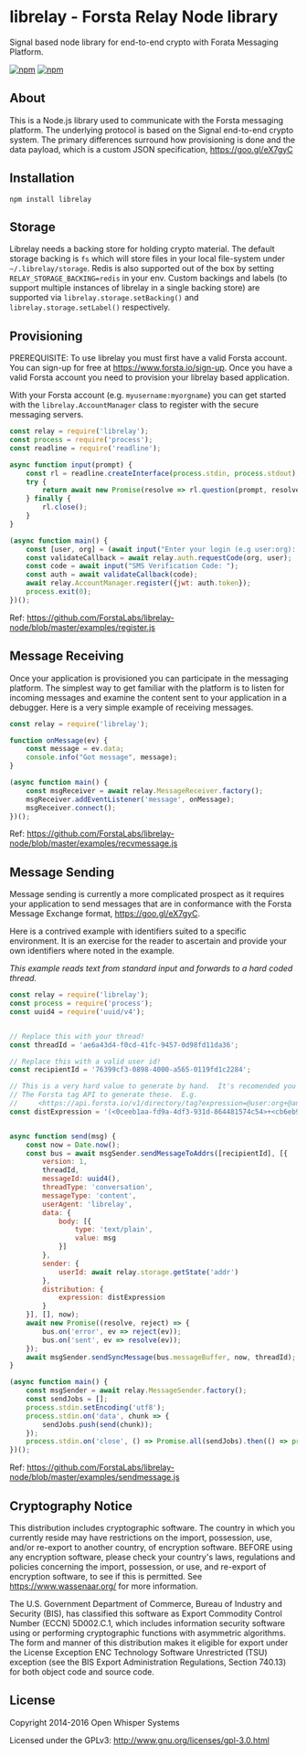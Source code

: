 librelay - Forsta Relay Node library
========
Signal based node library for end-to-end crypto with Forata Messaging Platform.

[![npm](https://img.shields.io/npm/v/librelay.svg)](https://www.npmjs.com/package/librelay)
[![npm](https://img.shields.io/npm/l/librelay.svg)](https://github.com/ForstaLabs/librelay-node)


About
--------
This is a Node.js library used to communicate with the Forsta messaging
platform.  The underlying protocol is based on the Signal end-to-end
crypto system.  The primary differences surround how provisioning is done
and the data payload, which is a custom JSON specification,
<https://goo.gl/eX7gyC>


Installation
--------
    npm install librelay


Storage
--------
Librelay needs a backing store for holding crypto material.  The default
storage backing is `fs` which will store files in your local file-system
under `~/.librelay/storage`.  Redis is also supported out of the box by
setting `RELAY_STORAGE_BACKING=redis` in your env.  Custom backings and labels
(to support multiple instances of librelay in a single backing store) are
supported via `librelay.storage.setBacking()` and `librelay.storage.setLabel()`
respectively.


Provisioning
-------
PREREQUISITE: To use librelay you must first have a valid Forsta account.  You
can sign-up for free at <https://www.forsta.io/sign-up>.  Once you have a valid
Forsta account you need to provision your librelay based application. 

With your Forsta account (e.g. `myusername:myorgname`) you can get started
with the `librelay.AccountManager` class to register with the secure messaging
servers.

```javascript
const relay = require('librelay');
const process = require('process');
const readline = require('readline');

async function input(prompt) {
    const rl = readline.createInterface(process.stdin, process.stdout);
    try {
        return await new Promise(resolve => rl.question(prompt, resolve));
    } finally {
        rl.close();
    }
}

(async function main() {
    const [user, org] = (await input("Enter your login (e.g user:org): ")).split(':');
    const validateCallback = await relay.auth.requestCode(org, user);
    const code = await input("SMS Verification Code: ");
    const auth = await validateCallback(code);
    await relay.AccountManager.register({jwt: auth.token});
    process.exit(0);
})();
```
Ref: <https://github.com/ForstaLabs/librelay-node/blob/master/examples/register.js>


Message Receiving
-------
Once your application is provisioned you can participate in the messaging
platform.   The simplest way to get familiar with the platform is to listen
for incoming messages and examine the content sent to your application in a
debugger.   Here is a very simple example of receiving messages.

```javascript
const relay = require('librelay');

function onMessage(ev) {
    const message = ev.data;
    console.info("Got message", message);
}

(async function main() {
    const msgReceiver = await relay.MessageReceiver.factory();
    msgReceiver.addEventListener('message', onMessage);
    msgReceiver.connect();
})();
```
Ref: <https://github.com/ForstaLabs/librelay-node/blob/master/examples/recvmessage.js>


Message Sending
-------
Message sending is currently a more complicated prospect as it requires your
application to send messages that are in conformance with the Forsta Message
Exchange format, <https://goo.gl/eX7gyC>.

Here is a contrived example with identifiers suited to a specific environment.
It is an exercise for the reader to ascertain and provide your own identifiers
where noted in the example.

*This example reads text from standard input and forwards to a hard coded
thread.*
```javascript
const relay = require('librelay');
const process = require('process');
const uuid4 = require('uuid/v4');


// Replace this with your thread!
const threadId = 'ae6a43d4-f0cd-41fc-9457-0d98fd11da36';

// Replace this with a valid user id!
const recipientId = '76399cf3-0898-4000-a565-0119fd1c2284';

// This is a very hard value to generate by hand.  It's recomended you use
// The Forsta tag API to generate these.  E.g.
//     <https://api.forsta.io/v1/directory/tag?expression=@user:org+@another.user:another.org>
const distExpression = '(<0ceeb1aa-fd9a-4df3-931d-864481574c54>+<cb6eb937-67e2-4cca-849a-d640b88d9eae>)';


async function send(msg) {
    const now = Date.now();
    const bus = await msgSender.sendMessageToAddrs([recipientId], [{
        version: 1,
        threadId,
        messageId: uuid4(),
        threadType: 'conversation',
        messageType: 'content',
        userAgent: 'librelay',
        data: {
            body: [{
                type: 'text/plain',
                value: msg
            }]
        },
        sender: {
            userId: await relay.storage.getState('addr')
        },
        distribution: {
            expression: distExpression
        }
    }], [], now);
    await new Promise((resolve, reject) => {
        bus.on('error', ev => reject(ev));
        bus.on('sent', ev => resolve(ev));
    });
    await msgSender.sendSyncMessage(bus.messageBuffer, now, threadId);
}

(async function main() {
    const msgSender = await relay.MessageSender.factory();
    const sendJobs = [];
    process.stdin.setEncoding('utf8');
    process.stdin.on('data', chunk => {
        sendJobs.push(send(chunk));
    });
    process.stdin.on('close', () => Promise.all(sendJobs).then(() => process.exit(0)));
})();
```
Ref: <https://github.com/ForstaLabs/librelay-node/blob/master/examples/sendmessage.js>


Cryptography Notice
--------
This distribution includes cryptographic software. The country in which you
currently reside may have restrictions on the import, possession, use, and/or
re-export to another country, of encryption software.  BEFORE using any
encryption software, please check your country's laws, regulations and
policies concerning the import, possession, or use, and re-export of
encryption software, to see if this is permitted.  See
<https://www.wassenaar.org/> for more information.

The U.S. Government Department of Commerce, Bureau of Industry and Security
(BIS), has classified this software as Export Commodity Control Number (ECCN)
5D002.C.1, which includes information security software using or performing
cryptographic functions with asymmetric algorithms.  The form and manner of
this distribution makes it eligible for export under the License Exception ENC
Technology Software Unrestricted (TSU) exception (see the BIS Export
Administration Regulations, Section 740.13) for both object code and source code.


License
--------
Copyright 2014-2016 Open Whisper Systems

Licensed under the GPLv3: http://www.gnu.org/licenses/gpl-3.0.html
